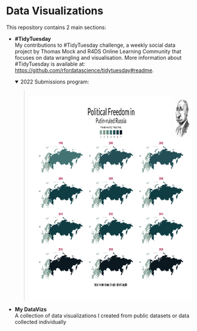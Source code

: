 # Data Visualizations

This repository contains 2 main sections:
  
  * **#TidyTuesday**
    <br>My contributions to #TidyTuesday challenge, a weekly social data project by Thomas Mock and R4DS Online Learning Community that focuses on data wrangling and visualisation.
    More information about #TidyTuesday is available at: https://github.com/rfordatascience/tidytuesday#readme.
    
    <details open><summary>2022 Submissions</u></strong> program:</summary><blockquote>
    <br>
    <a href="https://github.com/acampi/MyDataVisualizations/tree/main/TidyTuesday/2020_W07" target="_blank" rel="noreferrer"><img src="https://github.com/acampi/MyDataVisualizations/blob/main/TidyTuesday/2020_W07/2022_W07_2.png" width="800" height="550"/></a>
      </blockquote>
    </details>
    
  
  * **My DataVizs**
    <br>A collection of data visualizations I created from public datasets or data collected individually
    

